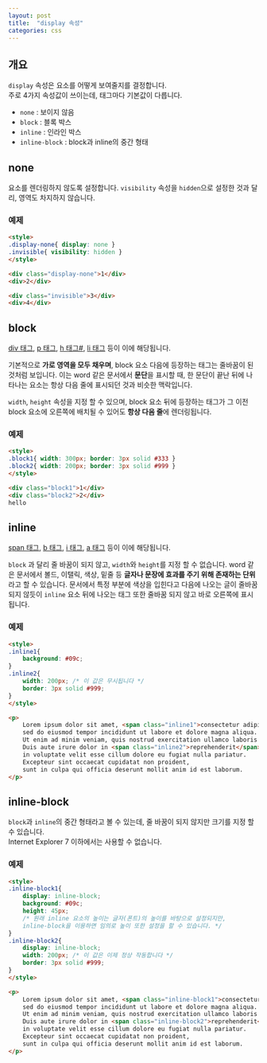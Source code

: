 ```yaml
---
layout: post
title:  "display 속성"
categories: css
---
```


## 개요
`display` 속성은 요소를 어떻게 보여줄지를 결정합니다.  
주로 4가지 속성값이 쓰이는데, 태그마다 기본값이 다릅니다.


- `none` : 보이지 않음
- `block` : 블록 박스
- `inline` : 인라인 박스
- `inline-block` : block과 inline의 중간 형태


## none

요소를 렌더링하지 않도록 설정합니다.
`visibility` 속성을 `hidden`으로 설정한 것과 달리, 영역도 차지하지 않습니다.


### 예제
```html
<style>
.display-none{ display: none }
.invisible{ visibility: hidden }
</style>

<div class="display-none">1</div>
<div>2</div>

<div class="invisible">3</div>
<div>4</div>
```

## block
[div 태그](/html-course/div-태그), [p 태그](/html-course/p-태그), [h 태그#](/html-course/hn-태그),
[li 태그](/html-course/li-태그) 등이 이에 해당됩니다.

기본적으로 **가로 영역을 모두 채우며**, block 요소 다음에 등장하는 태그는 줄바꿈이 된 것처럼 보입니다.
이는 word 같은 문서에서 **문단**을 표시할 때, 한 문단이 끝난 뒤에 나타나는 요소는 항상 다음 줄에 표시되던 것과 비슷한 맥락입니다.

`width`, `height` 속성을 지정 할 수 있으며,
block 요소 뒤에 등장하는 태그가 그 이전 block 요소에 오른쪽에 배치될 수 있어도 **항상 다음 줄**에 렌더링됩니다.

### 예제
```html
<style>
.block1{ width: 300px; border: 3px solid #333 }
.block2{ width: 200px; border: 3px solid #999 }
</style>

<div class="block1">1</div>
<div class="block2">2</div>
hello
```


## inline
[span 태그](/html-course/span-태그), [b 태그](/html-course/b-태그), [i 태그](/html-course/i-태그),
[a 태그](/html-course/a-태그) 등이 이에 해당됩니다.

`block` 과 달리 줄 바꿈이 되지 않고, `width`와 `height`를 지정 할 수 없습니다.
word 같은 문서에서 볼드, 이탤릭, 색상, 밑줄 등 **글자나 문장에 효과를 주기 위해 존재하는 단위**라고 할 수 있습니다.
문서에서 특정 부분에 색상을 입힌다고 다음에 나오는 글이 줄바꿈 되지 않듯이 `inline` 요소 뒤에 나오는 태그 또한 줄바꿈 되지 않고 바로 오른쪽에 표시됩니다.

### 예제
```html
<style>
.inline1{
	background: #09c;
}
.inline2{
	width: 200px; /* 이 값은 무시됩니다 */
	border: 3px solid #999;
}
</style>

<p>
	Lorem ipsum dolor sit amet, <span class="inline1">consectetur adipiscing elit</span>,
	sed do eiusmod tempor incididunt ut labore et dolore magna aliqua.
	Ut enim ad minim veniam, quis nostrud exercitation ullamco laboris nisi ut aliquip ex ea commodo consequat.
	Duis aute irure dolor in <span class="inline2">reprehenderit</span>
	in voluptate velit esse cillum dolore eu fugiat nulla pariatur.
	Excepteur sint occaecat cupidatat non proident,
	sunt in culpa qui officia deserunt mollit anim id est laborum.
</p>
```


## inline-block
`block`과 `inline`의 중간 형태라고 볼 수 있는데, 줄 바꿈이 되지 않지만 크기를 지정 할 수 있습니다.  
Internet Explorer 7 이하에서는 사용할 수 없습니다.

### 예제
```html
<style>
.inline-block1{
	display: inline-block;
	background: #09c;
	height: 45px;
	/* 원래 inline 요소의 높이는 글자(폰트)의 높이를 바탕으로 설정되지만,
	inline-block을 이용하면 임의로 높이 또한 설정을 할 수 있습니다. */
}
.inline-block2{
	display: inline-block;
	width: 200px; /* 이 값은 이제 정상 작동합니다 */
	border: 3px solid #999;
}
</style>

<p>
	Lorem ipsum dolor sit amet, <span class="inline-block1">consectetur adipiscing elit</span>,
	sed do eiusmod tempor incididunt ut labore et dolore magna aliqua.
	Ut enim ad minim veniam, quis nostrud exercitation ullamco laboris nisi ut aliquip ex ea commodo consequat.
	Duis aute irure dolor in <span class="inline-block2">reprehenderit</span>
	in voluptate velit esse cillum dolore eu fugiat nulla pariatur.
	Excepteur sint occaecat cupidatat non proident,
	sunt in culpa qui officia deserunt mollit anim id est laborum.
</p>
```
